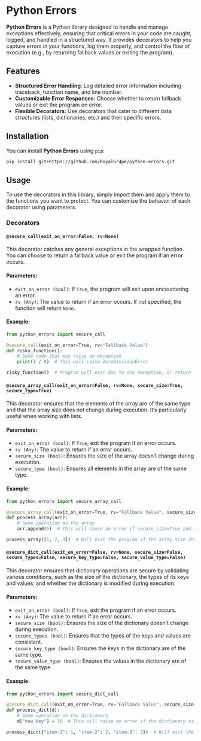 # Python Errors

**Python Errors** is a Python library designed to handle and manage exceptions effectively, ensuring that critical errors in your code are caught, logged, and handled in a structured way. It provides decorators to help you capture errors in your functions, log them properly, and control the flow of execution (e.g., by returning fallback values or exiting the program).

## Features
- **Structured Error Handling**: Log detailed error information including traceback, function name, and line number.
- **Customizable Error Responses**: Choose whether to return fallback values or exit the program on error.
- **Flexible Decorators**: Use decorators that cater to different data structures (lists, dictionaries, etc.) and their specific errors.
  
## Installation

You can install **Python Errors** using `pip`:

```bash
pip install git+https://github.com/RoyalGr4pe/python-errors.git
```

## Usage
To use the decorators in this library, simply import them and apply them to the functions you want to protect. You can customize the behavior of each decorator using parameters.

### Decorators



#### `@secure_call(exit_on_error=False, rv=None)`

This decorator catches any general exceptions in the wrapped function. You can choose to return a fallback value or exit the program if an error occurs.

#### Parameters:
- `exit_on_error (bool)`: If `True`, the program will exit upon encountering an error.
- `rv (Any)`: The value to return if an error occurs. If not specified, the function will return `None`.

#### Example:
```python
from python_errors import secure_call

@secure_call(exit_on_error=True, rv="Fallback Value")
def risky_function():
    # Some code that may raise an exception
    print(1 / 0)  # This will raise ZeroDivisionError

risky_function()  # Program will exit due to the exception, or return 'Fallback Value'
```



#### `@secure_array_call(exit_on_error=False, rv=None, secure_size=True, secure_type=True)`

This decorator ensures that the elements of the array are of the same type and that the array size does not change during execution. It’s particularly useful when working with lists.

#### Parameters:
- `exit_on_error (bool)`: If `True`, exit the program if an error occurs.
- `rv (Any)`: The value to return if an error occurs.
- `secure_size (bool)`: Ensures the size of the array doesn’t change during execution.
- `secure_type (bool)`: Ensures all elements in the array are of the same type.

#### Example:
```python
from python_errors import secure_array_call

@secure_array_call(exit_on_error=True, rv="Fallback Value", secure_size=True, secure_type=True)
def process_array(arr):
    # Some operation on the array
    arr.append(5)  # This will cause an error if secure_size=True and the array size changes

process_array([1, 2, 3])  # Will exit the program if the array size changes
```



#### `@secure_dict_call(exit_on_error=False, rv=None, secure_size=False, secure_types=False, secure_key_type=False, secure_value_type=False)`

This decorator ensures that dictionary operations are secure by validating various conditions, such as the size of the dictionary, the types of its keys and values, and whether the dictionary is modified during execution.

#### Parameters:
- `exit_on_error (bool)`: If `True`, exit the program if an error occurs.
- `rv (Any)`: The value to return if an error occurs.
- `secure_size (bool)`: Ensures the size of the dictionary doesn’t change during execution.
- `secure_types (bool)`: Ensures that the types of the keys and values are consistent.
- `secure_key_type (bool)`: Ensures the keys in the dictionary are of the same type.
- `secure_value_type (bool)`: Ensures the values in the dictionary are of the same type.

#### Example:
```python
from python_errors import secure_dict_call

@secure_dict_call(exit_on_error=True, rv="Fallback Value", secure_size=True, secure_types=True, secure_key_type=True, secure_value_type=True)
def process_dict(d):
    # Some operation on the dictionary
    d["new_key"] = 10  # This will raise an error if the dictionary size changes and secure_size=True

process_dict({"item-1": 1, "item-2": 2, "item-3": 3})  # Will exit the program if the dictionary size changes
```